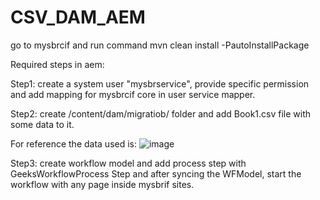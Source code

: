 # CSV_DAM_AEM

go to mysbrcif and run command 
mvn clean install -PautoInstallPackage


Required steps in aem:


Step1: create a system user "mysbrservice", provide specific permission and add mapping for mysbrcif core in user service mapper.

Step2: create /content/dam/migratiob/ folder and add Book1.csv file with some data to it.

For reference the data used is:
![image](https://user-images.githubusercontent.com/19723661/133573897-e2540901-bf49-4f4a-a3e8-09f42911b623.png)


Step3: create workflow model and add process step with GeeksWorkflowProcess Step and after syncing the WFModel, start the workflow with any page inside mysbrif sites.

